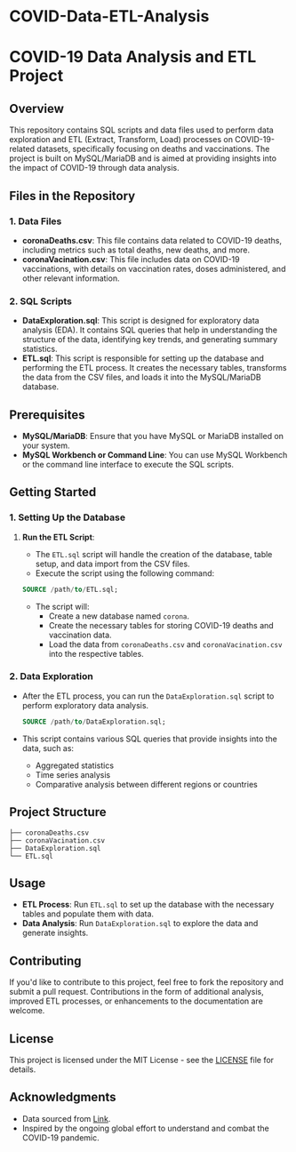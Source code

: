 # COVID-Data-ETL-Analysis
# COVID-19 Data Analysis and ETL Project

## Overview

This repository contains SQL scripts and data files used to perform data exploration and ETL (Extract, Transform, Load) processes on COVID-19-related datasets, specifically focusing on deaths and vaccinations. The project is built on MySQL/MariaDB and is aimed at providing insights into the impact of COVID-19 through data analysis.

## Files in the Repository

### 1. Data Files
- **coronaDeaths.csv**: This file contains data related to COVID-19 deaths, including metrics such as total deaths, new deaths, and more.
- **coronaVacination.csv**: This file includes data on COVID-19 vaccinations, with details on vaccination rates, doses administered, and other relevant information.

### 2. SQL Scripts
- **DataExploration.sql**: This script is designed for exploratory data analysis (EDA). It contains SQL queries that help in understanding the structure of the data, identifying key trends, and generating summary statistics.
- **ETL.sql**: This script is responsible for setting up the database and performing the ETL process. It creates the necessary tables, transforms the data from the CSV files, and loads it into the MySQL/MariaDB database.

## Prerequisites

- **MySQL/MariaDB**: Ensure that you have MySQL or MariaDB installed on your system.
- **MySQL Workbench or Command Line**: You can use MySQL Workbench or the command line interface to execute the SQL scripts.

## Getting Started

### 1. Setting Up the Database

1. **Run the ETL Script**:
    - The `ETL.sql` script will handle the creation of the database, table setup, and data import from the CSV files.
    - Execute the script using the following command:

    ```sql
    SOURCE /path/to/ETL.sql;
    ```

    - The script will:
        - Create a new database named `corona`.
        - Create the necessary tables for storing COVID-19 deaths and vaccination data.
        - Load the data from `coronaDeaths.csv` and `coronaVacination.csv` into the respective tables.

### 2. Data Exploration

- After the ETL process, you can run the `DataExploration.sql` script to perform exploratory data analysis.

    ```sql
    SOURCE /path/to/DataExploration.sql;
    ```

- This script contains various SQL queries that provide insights into the data, such as:
    - Aggregated statistics
    - Time series analysis
    - Comparative analysis between different regions or countries

## Project Structure

```plaintext
├── coronaDeaths.csv
├── coronaVacination.csv
├── DataExploration.sql
└── ETL.sql
```

## Usage

- **ETL Process**: Run `ETL.sql` to set up the database with the necessary tables and populate them with data.
- **Data Analysis**: Run `DataExploration.sql` to explore the data and generate insights.

## Contributing

If you'd like to contribute to this project, feel free to fork the repository and submit a pull request. Contributions in the form of additional analysis, improved ETL processes, or enhancements to the documentation are welcome.

## License

This project is licensed under the MIT License - see the [LICENSE](LICENSE) file for details.

## Acknowledgments

- Data sourced from [Link](https://ourworldindata.org/covid-deaths).
- Inspired by the ongoing global effort to understand and combat the COVID-19 pandemic.
